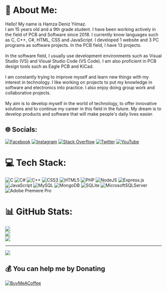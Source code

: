 # 💫 About Me:
Hello! My name is Hamza Deniz Yılmaz.<br>I am 15 years old and a 9th grade student. I have been working actively in the field of PCB and Software since 2018. I currently know languages such as C, C++, C#, HTML, CSS and JavaScript. I developed 1 website and 3 PC programs as software projects. In the PCB field, I have 13 projects.<br><br>In the software field, I usually use development environments such as Visual Studio (VS) and Visual Studio Code (VS Code). I am also proficient in PCB design tools such as Eagle PCB and KiCad.<br><br>I am constantly trying to improve myself and learn new things with my interest in technology. I like working on projects to put my knowledge in software and electronics into practice. I also enjoy doing group work and collaborative projects.<br><br>My aim is to develop myself in the world of technology, to offer innovative solutions and to continue my career in this field in the future. My dream is to develop products and software that will make people's daily lives easier.


## 🌐 Socials:
[![Facebook](https://img.shields.io/badge/Facebook-%231877F2.svg?logo=Facebook&logoColor=white)](https://facebook.com/https://www.facebook.com/profile.php?id=100043418109861) [![Instagram](https://img.shields.io/badge/Instagram-%23E4405F.svg?logo=Instagram&logoColor=white)](https://instagram.com/https://www.instagram.com/hamza_deniz_yilmaz/) [![Stack Overflow](https://img.shields.io/badge/-Stackoverflow-FE7A16?logo=stack-overflow&logoColor=white)](https://stackoverflow.com/users/https://stackoverflow.com/users/21932439/hamza-deniz-y%c4%b1lmaz) [![Twitter](https://img.shields.io/badge/Twitter-%231DA1F2.svg?logo=Twitter&logoColor=white)](https://twitter.com/https://twitter.com/HamzaDenizYil/) [![YouTube](https://img.shields.io/badge/YouTube-%23FF0000.svg?logo=YouTube&logoColor=white)](https://youtube.com/@https://www.youtube.com/channel/UCbete7WiB5nwUilmp1n7vFA) 

# 💻 Tech Stack:
![C](https://img.shields.io/badge/c-%2300599C.svg?style=for-the-badge&logo=c&logoColor=white) ![C#](https://img.shields.io/badge/c%23-%23239120.svg?style=for-the-badge&logo=c-sharp&logoColor=white) ![C++](https://img.shields.io/badge/c++-%2300599C.svg?style=for-the-badge&logo=c%2B%2B&logoColor=white) ![CSS3](https://img.shields.io/badge/css3-%231572B6.svg?style=for-the-badge&logo=css3&logoColor=white) ![HTML5](https://img.shields.io/badge/html5-%23E34F26.svg?style=for-the-badge&logo=html5&logoColor=white) ![PHP](https://img.shields.io/badge/php-%23777BB4.svg?style=for-the-badge&logo=php&logoColor=white) ![NodeJS](https://img.shields.io/badge/node.js-6DA55F?style=for-the-badge&logo=node.js&logoColor=white) ![Express.js](https://img.shields.io/badge/express.js-%23404d59.svg?style=for-the-badge&logo=express&logoColor=%2361DAFB) ![JavaScript](https://img.shields.io/badge/javascript-%23323330.svg?style=for-the-badge&logo=javascript&logoColor=%23F7DF1E) ![MySQL](https://img.shields.io/badge/mysql-%2300f.svg?style=for-the-badge&logo=mysql&logoColor=white) ![MongoDB](https://img.shields.io/badge/MongoDB-%234ea94b.svg?style=for-the-badge&logo=mongodb&logoColor=white) ![SQLite](https://img.shields.io/badge/sqlite-%2307405e.svg?style=for-the-badge&logo=sqlite&logoColor=white) ![MicrosoftSQLServer](https://img.shields.io/badge/Microsoft%20SQL%20Sever-CC2927?style=for-the-badge&logo=microsoft%20sql%20server&logoColor=white) ![Adobe Premiere Pro](https://img.shields.io/badge/Adobe%20Premiere%20Pro-9999FF.svg?style=for-the-badge&logo=Adobe%20Premiere%20Pro&logoColor=white)
# 📊 GitHub Stats:
![](https://github-readme-stats.vercel.app/api?username=hamzadenizyilmaz&theme=dark&hide_border=false&include_all_commits=false&count_private=false)<br/>
![](https://github-readme-streak-stats.herokuapp.com/?user=hamzadenizyilmaz&theme=dark&hide_border=false)<br/>
![](https://github-readme-stats.vercel.app/api/top-langs/?username=hamzadenizyilmaz&theme=dark&hide_border=false&include_all_commits=false&count_private=false&layout=compact)

---
[![](https://visitcount.itsvg.in/api?id=hamzadenizyilmaz&icon=0&color=0)](https://visitcount.itsvg.in)

  ## 💰 You can help me by Donating
  [![BuyMeACoffee](https://img.shields.io/badge/Buy%20Me%20a%20Coffee-ffdd00?style=for-the-badge&logo=buy-me-a-coffee&logoColor=black)](https://buymeacoffee.com/https://www.buymeacoffee.com/hamzadenizA) 

  
<!-- Proudly created with GPRM ( https://gprm.itsvg.in ) -->
